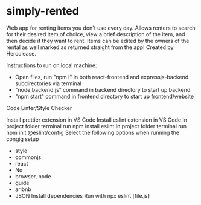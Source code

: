 # simply-rented
Web app for renting items you don't use every day. Allows renters to search for their desired item of choice, view a brief description of the item, and then decide if they want to rent. Items can be edited by the owners of the rental as well marked as returned straight from the app! Created by Herculease.

Instructions to run on local machine:

* Open files, run "npm i" in both react-frontend and expressjs-backend subdirectories via terminal
* "node backend.js" command in backend directory to start up backend
* "npm start" command in frontend directory to start up frontend/website

Code Linter/Style Checker

Install prettier extension in VS Code
Install eslint extension in VS Code
In project folder terminal run npm install eslint
In project folder terminal run npm init @eslint/config
Select the following options when running the congig setup
  * style
  * commonjs
  * react
  * No
  * browser, node
  * guide
  * aribnb
  * JSON
Install dependencies
Run with npx eslint [file.js]
